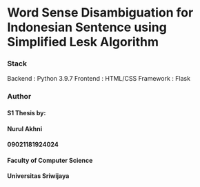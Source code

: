 # Word Sense Disambiguation for Indonesian Sentence using Simplified Lesk Algorithm

### Stack
Backend     : Python 3.9.7
Frontend    : HTML/CSS
Framework   : Flask

### Author
#### S1 Thesis by:

#### Nurul Akhni
#### 09021181924024
#### Faculty of Computer Science
#### Universitas Sriwijaya